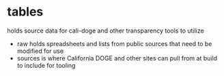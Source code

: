 # tables
holds source data for cali-doge and other transparency tools to utilize

- raw holds spreadsheets and lists from public sources that need to be modified for use
- sources is where California DOGE and other sites can pull from at build to include for tooling
